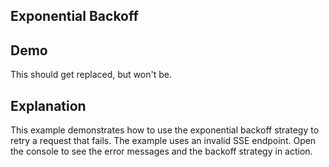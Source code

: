 ## Exponential Backoff

## Demo

<div
    data-on-load="$$put('/examples/backoff/notValid')"
>
     <div id="results">This should get replaced, but won't be.</div>
</div>

## Explanation

This example demonstrates how to use the exponential backoff strategy to retry a request that fails. The example uses an invalid SSE endpoint. Open the console to see the error messages and the backoff strategy in action.
